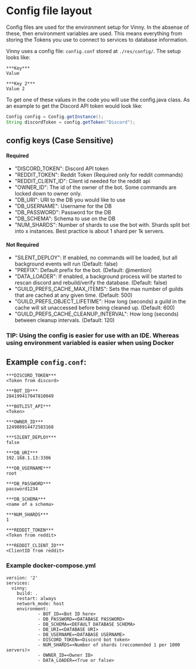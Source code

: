 # Config file layout

Config files are used for the environment setup for Vinny. In the absense of these, then environment variables are used. This means everything from storing the Tokens you use to connect to services to database information.

Vinny uses a config file: `config.conf` stored at `./res/config/`. The setup looks like:  
```
***Key***
Value

***Key 2***
Value 2
```

To get one of these values in the code you will use the config.java class. As an example to get the Discord API token would look like:
```java
Config config = Config.getInstance();
String discordToken = config.getToken("Discord");
```
  
## config keys (Case Sensitive)
#### Required
- "DISCORD_TOKEN": Discord API token
- "REDDIT_TOKEN": Reddit Token (Required only for reddit commands)
- "REDDIT_CLIENT_ID": Client id needed for the reddit api
- "OWNER_ID": The id of the owner of the bot. Some commands are locked down to owner only.
- "DB_URI": URI to the DB you would like to use
- "DB_USERNAME": Username for the DB
- "DB_PASSWORD": Password for the DB
- "DB_SCHEMA": Schema to use on the DB
- "NUM_SHARDS": Number of shards to use the bot with. Shards split bot into x instances. Best practice is about 1 shard per 1k servers. 

#### Not Required
- "SILENT_DEPLOY": If enabled, no commands will be loaded, but all background events will run (Default: false)
- "PREFIX": Default prefix for the bot. (Default: @mention)
- "DATA_LOADER": If enabled, a background process will be started to rescan discord and rebuild/verify the database. (Default: false)
- "GUILD_PREFS_CACHE_MAX_ITEMS": Sets the max number of guilds that are cached at any given time. (Default: 500)
- "GUILD_PREFS_OBJECT_LIFETIME": How long (seconds) a guild in the cache will sit unaccessed before being cleaned up. (Default: 600)
- "GUILD_PREFS_CACHE_CLEANUP_INTERVAL": How long (seconds) between cleanup intervals. (Default: 120)
   
### TIP: Using the config is easier for use with an IDE. Whereas using environment variabled is easier when using Docker  
## Example `config.conf`:
```
***DISCORD_TOKEN***
<Token from discord>

***BOT_ID***
284199417047810049

***BOTLIST_API***
<Token>

***OWNER_ID***
124988914472583168

***SILENT_DEPLOY***
false

***DB_URI***
192.168.1.13:3306

***DB_USERNAME***
root

***DB_PASSWORD***
password1234

***DB_SCHEMA***
<name of a schema>

***NUM_SHARDS***
1

***REDDIT_TOKEN***
<Token from reddit>

***REDDIT_CLIENT_ID***
<ClientID from reddit>

```


### Example docker-compose.yml
```
version: '2'
services:
  vinny:
    build: .
    restart: always
    network_mode: host
    environment:
            - BOT_ID=<Bot ID here>
            - DB_PASSWORD=<DATABASE PASSWORD>
            - DB_SCHEMA=<DEFAULT DATABASE SCHEMA>
            - DB_URI=<DATABASE URI>
            - DB_USERNAME=<DATABASE USERNAME>
            - DISCORD_TOKEN=<Discord bot token>
            - NUM_SHARDS=<Number of shards (reccomended 1 per 1000 servers)>
            - OWNER_ID=<Owner ID>
            - DATA_LOADER=<True or false>
```
